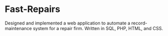 # Fast-Repairs
Designed and implemented a web application to automate a record-maintenance system for a repair firm. Written in SQL, PHP, HTML, and CSS.

